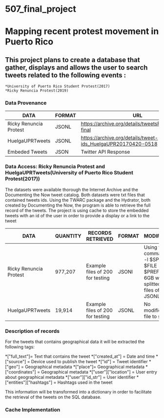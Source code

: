# 507_final_project
# Mapping recent protest movement in Puerto Rico

## This project plans to create a database that gather, displays and allows the user to search tweets related to the following events :
    *University of Puerto Rico Student Protest(2017)
    *Ricky Renuncia Protest(2019)

### Data Provenance

|    DATA     |    FORMAT     |     URL     |
------------ | ------------- | -------------
|Ricky Renuncia Protest | JSONL | https://archive.org/details/tweetsRickyRenuncia-final|
|HuelgaUPRTweets | JSONL | https://archive.org/details/tweet-ids_HuelgaUPR20170420-0518|
|Embeded Tweets  | JSON  | Twitter API Response |

### Data Access: Ricky Renuncia Protest and HuelgaUPRTweets(University of Puerto Rico Student Protest(2017))
The datasets were available thorough the Internet Archive and the Documenting the Now tweet catalog.
Both datasets were txt files that contained tweets ids.
Using the TWARC package and the Hydrator, both created by Documenting the Now, the program is able to retrieve the full record of the tweets.
The project is using cache to store the embedded tweets with an id of the user in order to provide a display or a link to the tweet


|    DATA     |    QUANTITY   |  RECORDS RETRIEVED |     FORMAT   | MODIFICATION|
------------ | ------------- | -------------      | -------------| -------------
|Ricky Renuncia Protest | 977,207 | Example files of 200 for testing | JSONl | Using the command "split -l $SPLIT_SIZE $FILE $PREFIX", the 6GB was splitted into 20 files of 50,000 JSONL |
|HuelgaUPRTweets | 19,914 | Example files of 200 for testing | JSONL | No modification, file to small. |

### Description of records

For the tweets that contains geographical data it will be extracted the following tags:

*["full_text"]= Text that contains the tweet
*["created_at"] =  Date and time
*["source"] = Device used to publish the tweet
*["id"] = Tweet identifier
*["geo"] = Geographical metadata
*["place"]= Geographical metadata
*["coordinates"] = Geographical metadata
*["user"]["location"] = User entry about geographical metadata
*["user"]["id_str"] = User identifier
*["entities"]["hashtags"] = Hashtags used in the tweet

This information will be transformed into a dictionary in order to facilitate the retrieval of the tweets on the SQL database.

### Cache Implementation


